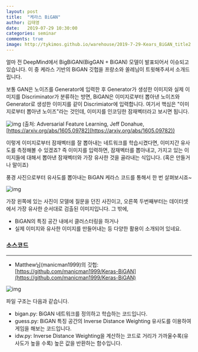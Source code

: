 ```yaml
---
layout: post
title:  "케라스 BiGAN"
author: 김태영
date:   2019-07-29 10:30:00
categories: seminar
comments: true
image: http://tykimos.github.io/warehouse/2019-7-29-Kears_BiGAN_title2.png
---
```


얼마 전 DeepMind에서 BigBiGAN(BigGAN + BiGAN) 모델이 발표되어서 이슈되고 있습니다. 이 중 케라스 기반의 BiGAN 깃헙을 프랑소와 쏠레님이 트윗해주셔서 소개드립니다.

보통 GAN은 노이즈를 Generator에 입력한 후 Generator가 생성한 이미지와 실제 이미지를 Discriminator가 분류하는 방면, BiGAN은 이미지로부터 뽑아낸 노이즈와 Generator로 생성한 이미지를 같이 Discrimiator에 입력합니다. 여기서 핵심은 "이미지로부터 뽑아낸 노이즈"라는 것인데, 이미지를 인코딩한 잠재벡터라고 보시면 됩니다.

![img](http://tykimos.github.io/warehouse/2019-7-29-Kears_BiGAN_model.png)
(출처: Adversarial Feature Learning, Jeff Donahue, [https://arxiv.org/abs/1605.09782](https://arxiv.org/abs/1605.09782))

이렇게 이미지로부터 잠재벡터를 잘 뽑아내는 네트워크를 학습시켰다면, 이미지간 유사도를 측정해볼 수 있겠죠? 즉 이미지를 입력하면, 잠재벡터를 뽑아내고, 가지고 있는 이미지들에 대해서 뽑아낸 잠재벡터와 가장 유사한 것을 골라내는 식입니다. (혹은 만들거나 말이죠)

풍경 사진으로부터 유사도를 뽑아내는 BiGAN 케라스 코드를 통해서 한 번 살펴보시죠~

![img](http://tykimos.github.io/warehouse/2019-7-29-Kears_BiGAN_title2.png)

가장 왼쪽에 있는 사진이 모델에 질문을 던진 사진이고, 오른쪽 두번째부터는 데이터셋에서 가장 유사한 순서대로 검출된 이미지입니다. 그 밖에,
* BiGAN의 특징 공간 내에서 클러스터링을 하거나
* 실제 이미지와 유사한 이미지를 만들어내는 등
다양한 활용이 소개되어 있네요.

### 소스코드
---
* Matthew님(manicman1999)의 깃헙: 
[https://github.com/manicman1999/Keras-BiGAN](https://github.com/manicman1999/Keras-BiGAN)

![img](http://tykimos.github.io/warehouse/2019-7-29-Kears_BiGAN_ref.png)

파일 구조는 다음과 같습니다. 

* bigan.py: BiGAN 네트워크를 정의하고 학습하는 코드입니다.
* guess.py: BiGAN 특징 공간의 Inverse Distance Weighting 유사도를 이용하여 게임을 해보는 코드입니다.
* idw.py: Inverse Distance Weighting을 계산하는 코드로 거리가 가까울수록(유사도가 높을 수록) 높은 값을 반환하는 함수입니다.

